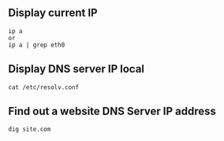 ## Display current IP
```
ip a
or
ip a | grep eth0
```

## Display DNS server IP local
```git
cat /etc/resolv.conf
```

## Find out a website DNS Server IP address
```git
dig site.com
```
